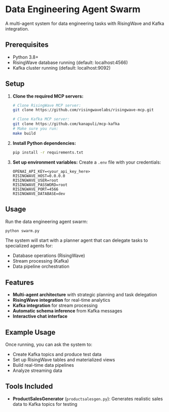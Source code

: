 # Data Engineering Agent Swarm

A multi-agent system for data engineering tasks with RisingWave and Kafka integration.

## Prerequisites

- Python 3.8+
- RisingWave database running (default: localhost:4566)
- Kafka cluster running (default: localhost:9092)

## Setup

1. **Clone the required MCP servers:**
   ```bash
   # Clone RisingWave MCP server:
   git clone https://github.com/risingwavelabs/risingwave-mcp.git
   
   # Clone Kafka MCP server:
   git clone https://github.com/kanapuli/mcp-kafka
   # Make sure you run:
   make build
   ```

   

2. **Install Python dependencies:**
   ```bash
   pip install -r requirements.txt
   ```

3. **Set up environment variables:**
   Create a `.env` file with your credentials:
   ```
   OPENAI_API_KEY=<your_api_key_here>
   RISINGWAVE_HOST=0.0.0.0
   RISINGWAVE_USER=root
   RISINGWAVE_PASSWORD=root
   RISINGWAVE_PORT=4566
   RISINGWAVE_DATABASE=dev
   ```

## Usage

Run the data engineering agent swarm:

```bash
python swarm.py
```

The system will start with a planner agent that can delegate tasks to specialized agents for:
- Database operations (RisingWave)
- Stream processing (Kafka)
- Data pipeline orchestration

## Features

- **Multi-agent architecture** with strategic planning and task delegation
- **RisingWave integration** for real-time analytics
- **Kafka integration** for stream processing
- **Automatic schema inference** from Kafka messages
- **Interactive chat interface**

## Example Usage

Once running, you can ask the system to:
- Create Kafka topics and produce test data
- Set up RisingWave tables and materialized views
- Build real-time data pipelines
- Analyze streaming data

## Tools Included

- **ProductSalesGenerator** (`productsalesgen.py`): Generates realistic sales data to Kafka topics for testing